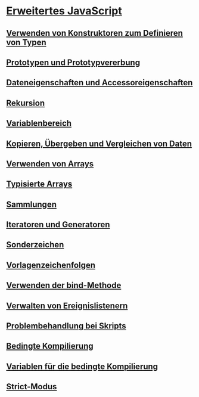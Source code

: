 # [Erweitertes JavaScript](advanced-javascript.md)
## [Verwenden von Konstruktoren zum Definieren von Typen](using-constructors-to-define-types.md)
## [Prototypen und Prototypvererbung](prototypes-and-prototype-inheritance.md)
## [Dateneigenschaften und Accessoreigenschaften](data-properties-and-accessor-properties.md)
## [Rekursion](recursion-javascript.md)
## [Variablenbereich](variable-scope-javascript.md)
## [Kopieren, Übergeben und Vergleichen von Daten](copying-passing-and-comparing-data-javascript.md)
## [Verwenden von Arrays](using-arrays-javascript.md)
## [Typisierte Arrays](typed-arrays-javascript.md)
## [Sammlungen](collections-javascript.md)
## [Iteratoren und Generatoren](iterators-and-generators-javascript.md)
## [Sonderzeichen](special-characters-javascript.md)
## [Vorlagenzeichenfolgen](template-strings-javascript.md)
## [Verwenden der bind-Methode](using-the-bind-method-javascript.md)
## [Verwalten von Ereignislistenern](managing-event-listeners.md)
## [Problembehandlung bei Skripts](troubleshooting-your-scripts-javascript.md)
## [Bedingte Kompilierung](conditional-compilation-javascript.md)
## [Variablen für die bedingte Kompilierung](conditional-compilation-variables-javascript.md)
## [Strict-Modus](strict-mode-javascript.md)
